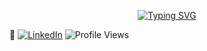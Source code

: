 <p align="center">
  <a href="https://git.io/typing-svg">
    <img src="https://readme-typing-svg.demolab.com?font=Fira+Code&weight=600&pause=1000&color=1F9DAE&center=true&width=550&lines=Hi%2C+I'm+Rafael+Borges!+Welcome+to+my+GitHub." alt="Typing SVG">
  </a>
</p>

 👋
[![LinkedIn](https://img.shields.io/badge/-LinkedIn-blue?logo=Linkedin&logoColor=white&link=https://www.linkedin.com/in/rafael-borges-rocha/)](https://www.linkedin.com/in/rafael-borges-rocha)
![Profile Views](https://komarev.com/ghpvc/?username=rborgesr)

<!--
**rborgesr/rborgesr** is a ✨ _special_ ✨ repository because its `README.md` (this file) appears on your GitHub profile.

Here are some ideas to get you started:

- 🔭 I’m currently working on ...
- 🌱 I’m currently learning ...
- 👯 I’m looking to collaborate on ...
- 🤔 I’m looking for help with ...
- 💬 Ask me about ...
- 📫 How to reach me: ...
- 😄 Pronouns: ...
- ⚡ Fun fact: ...
-->
